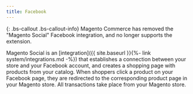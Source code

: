 ```yaml
---
title: Facebook
---
```


{: .bs-callout .bs-callout-info}
Magento Commerce has removed the "Magento Social" Facebook integration, and no longer supports the extension.

Magento Social is an [integration]({{ site.baseurl }}{%- link system/integrations.md -%}) that establishes a connection between your store and your Facebook account, and creates a shopping page with products from your catalog. When shoppers click a product on your Facebook page, they are redirected to the corresponding product page in your Magento store. All transactions take place from your Magento store.